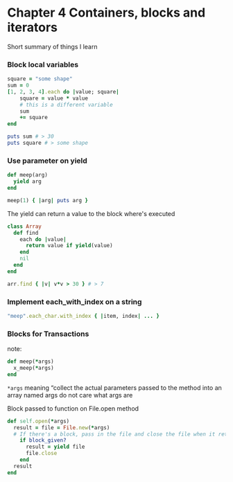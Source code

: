 # Chapter 4 Containers, blocks and iterators

Short summary of things I learn

### Block local variables

```ruby
square = "some shape"
sum = 0
[1, 2, 3, 4].each do |value; square|
    square = value * value
    # this is a different variable
    sum
    += square
end

puts sum # > 30
puts square # > some shape
```

### Use parameter on yield

```ruby
def meep(arg)
  yield arg
end

meep(1) { |arg| puts arg }
```

The yield can return a value to the block where's executed

```ruby
class Array
  def find
    each do |value|
      return value if yield(value)
    end
    nil
  end
end

arr.find { |v| v*v > 30 } # > 7
```

### Implement each_with_index on a string
```ruby
"meep".each_char.with_index { |item, index| ... }
```

### Blocks for Transactions

note:
```ruby
def meep(*args)
  x_meep(*args)
end
```
`*args` meaning “collect the actual parameters passed to the method into an array named args
do not care what args are

Block passed to function on File.open method
```ruby
def self.open(*args)
  result = file = File.new(*args)
  # If there's a block, pass in the file and close the file when it returns
    if block_given?
      result = yield file
      file.close
    end
  result
end
```


